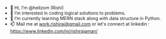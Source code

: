 - 👋 Hi, I’m @hellzom (Rishi)
- 👀 I’m interested in coding logical solutions to problems.
- 🌱 I’m currently learning MERN stack along with data structure in Python.
- 📫 Mail me at work.rishiraj@gmail.com or let's connect at linkedin : https://www.linkedin.com/in/rishirajaman/
